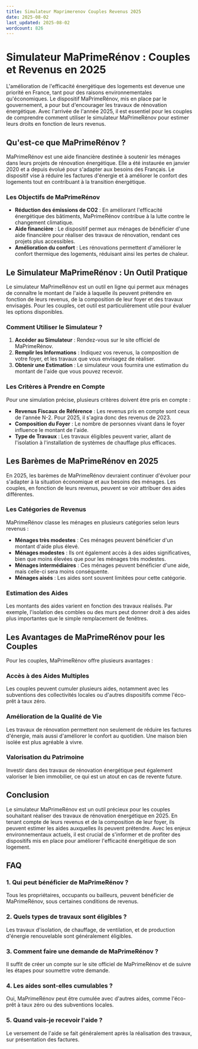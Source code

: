 ```yaml
---
title: Simulateur Maprimerenov Couples Revenus 2025
date: 2025-08-02
last_updated: 2025-08-02
wordcount: 826
---
```


# Simulateur MaPrimeRénov : Couples et Revenus en 2025

L'amélioration de l'efficacité énergétique des logements est devenue une priorité en France, tant pour des raisons environnementales qu'économiques. Le dispositif MaPrimeRénov, mis en place par le gouvernement, a pour but d'encourager les travaux de rénovation énergétique. Avec l'arrivée de l'année 2025, il est essentiel pour les couples de comprendre comment utiliser le simulateur MaPrimeRénov pour estimer leurs droits en fonction de leurs revenus.

## Qu'est-ce que MaPrimeRénov ?

MaPrimeRénov est une aide financière destinée à soutenir les ménages dans leurs projets de rénovation énergétique. Elle a été instaurée en janvier 2020 et a depuis évolué pour s'adapter aux besoins des Français. Le dispositif vise à réduire les factures d'énergie et à améliorer le confort des logements tout en contribuant à la transition énergétique.

### Les Objectifs de MaPrimeRénov

- **Réduction des émissions de CO2** : En améliorant l'efficacité énergétique des bâtiments, MaPrimeRénov contribue à la lutte contre le changement climatique.
- **Aide financière** : Le dispositif permet aux ménages de bénéficier d'une aide financière pour réaliser des travaux de rénovation, rendant ces projets plus accessibles.
- **Amélioration du confort** : Les rénovations permettent d'améliorer le confort thermique des logements, réduisant ainsi les pertes de chaleur.

## Le Simulateur MaPrimeRénov : Un Outil Pratique

Le simulateur MaPrimeRénov est un outil en ligne qui permet aux ménages de connaître le montant de l'aide à laquelle ils peuvent prétendre en fonction de leurs revenus, de la composition de leur foyer et des travaux envisagés. Pour les couples, cet outil est particulièrement utile pour évaluer les options disponibles.

### Comment Utiliser le Simulateur ?

1. **Accéder au Simulateur** : Rendez-vous sur le site officiel de MaPrimeRénov.
2. **Remplir les Informations** : Indiquez vos revenus, la composition de votre foyer, et les travaux que vous envisagez de réaliser.
3. **Obtenir une Estimation** : Le simulateur vous fournira une estimation du montant de l'aide que vous pouvez recevoir.

### Les Critères à Prendre en Compte

Pour une simulation précise, plusieurs critères doivent être pris en compte :

- **Revenus Fiscaux de Référence** : Les revenus pris en compte sont ceux de l'année N-2. Pour 2025, il s'agira donc des revenus de 2023.
- **Composition du Foyer** : Le nombre de personnes vivant dans le foyer influence le montant de l'aide.
- **Type de Travaux** : Les travaux éligibles peuvent varier, allant de l'isolation à l'installation de systèmes de chauffage plus efficaces.

## Les Barèmes de MaPrimeRénov en 2025

En 2025, les barèmes de MaPrimeRénov devraient continuer d'évoluer pour s'adapter à la situation économique et aux besoins des ménages. Les couples, en fonction de leurs revenus, peuvent se voir attribuer des aides différentes.

### Les Catégories de Revenus

MaPrimeRénov classe les ménages en plusieurs catégories selon leurs revenus :

- **Ménages très modestes** : Ces ménages peuvent bénéficier d'un montant d'aide plus élevé.
- **Ménages modestes** : Ils ont également accès à des aides significatives, bien que moins élevées que pour les ménages très modestes.
- **Ménages intermédiaires** : Ces ménages peuvent bénéficier d'une aide, mais celle-ci sera moins conséquente.
- **Ménages aisés** : Les aides sont souvent limitées pour cette catégorie.

### Estimation des Aides

Les montants des aides varient en fonction des travaux réalisés. Par exemple, l'isolation des combles ou des murs peut donner droit à des aides plus importantes que le simple remplacement de fenêtres.

## Les Avantages de MaPrimeRénov pour les Couples

Pour les couples, MaPrimeRénov offre plusieurs avantages :

### Accès à des Aides Multiples

Les couples peuvent cumuler plusieurs aides, notamment avec les subventions des collectivités locales ou d'autres dispositifs comme l'éco-prêt à taux zéro.

### Amélioration de la Qualité de Vie

Les travaux de rénovation permettent non seulement de réduire les factures d'énergie, mais aussi d'améliorer le confort au quotidien. Une maison bien isolée est plus agréable à vivre.

### Valorisation du Patrimoine

Investir dans des travaux de rénovation énergétique peut également valoriser le bien immobilier, ce qui est un atout en cas de revente future.

## Conclusion

Le simulateur MaPrimeRénov est un outil précieux pour les couples souhaitant réaliser des travaux de rénovation énergétique en 2025. En tenant compte de leurs revenus et de la composition de leur foyer, ils peuvent estimer les aides auxquelles ils peuvent prétendre. Avec les enjeux environnementaux actuels, il est crucial de s'informer et de profiter des dispositifs mis en place pour améliorer l'efficacité énergétique de son logement.

## FAQ

### 1. Qui peut bénéficier de MaPrimeRénov ?

Tous les propriétaires, occupants ou bailleurs, peuvent bénéficier de MaPrimeRénov, sous certaines conditions de revenus.

### 2. Quels types de travaux sont éligibles ?

Les travaux d'isolation, de chauffage, de ventilation, et de production d'énergie renouvelable sont généralement éligibles.

### 3. Comment faire une demande de MaPrimeRénov ?

Il suffit de créer un compte sur le site officiel de MaPrimeRénov et de suivre les étapes pour soumettre votre demande.

### 4. Les aides sont-elles cumulables ?

Oui, MaPrimeRénov peut être cumulée avec d'autres aides, comme l'éco-prêt à taux zéro ou des subventions locales.

### 5. Quand vais-je recevoir l'aide ?

Le versement de l'aide se fait généralement après la réalisation des travaux, sur présentation des factures.